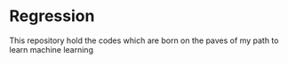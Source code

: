 # Regression
This repository hold the codes which are born on the paves of my path to learn machine learning
